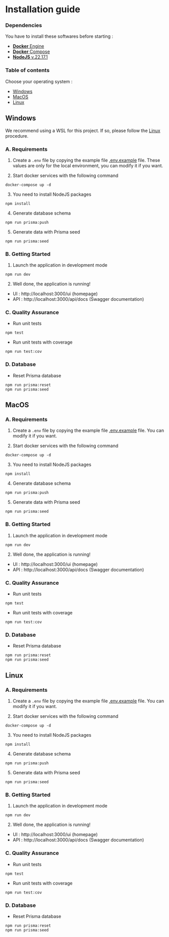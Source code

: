 # Installation guide

### Dependencies

You have to install these softwares before starting :

- [**Docker** Engine](https://docs.docker.com/engine/install/)
- [**Docker** Compose](https://docs.docker.com/compose/install/)
- [**NodeJS** v.22.17.1](https://nodejs.org/en/blog/release/v22.17.1)

### Table of contents

Choose your operating system :

- [Windows](#windows)
- [MacOS](#macos)
- [Linux](#linux)

<h2 id="windows">Windows</h2>

We recommend using a WSL for this project. If so, please follow the [Linux](#linux) procedure.

### A. Requirements

1. Create a `.env` file by copying the example file [.env.example](../.env.example) file. These values are only for the local
   environment, you can modify it if you want.

2. Start docker services with the following command

```shell
docker-compose up -d
```

3. You need to install NodeJS packages

```shell
npm install
```

4. Generate database schema

```shell
npm run prisma:push
```

5. Generate data with Prisma seed

```shell
npm run prisma:seed
```

### B. Getting Started

1. Launch the application in development mode

```shell
npm run dev
```

2. Well done, the application is running!

- UI : http://localhost:3000/ui (homepage)
- API : http://localhost:3000/api/docs (Swagger documentation)

### C. Quality Assurance

- Run unit tests

```shell
npm test
```

- Run unit tests with coverage

```shell
npm run test:cov
```

### D. Database

- Reset Prisma database

```shell
npm run prisma:reset
npm run prisma:seed
```

<h2 id="macos">MacOS</h2>

### A. Requirements

1. Create a `.env` file by copying the example file [.env.example](../.env.example) file. You can modify it if you want.

2. Start docker services with the following command

```shell
docker-compose up -d
```

3. You need to install NodeJS packages

```shell
npm install
```

4. Generate database schema

```shell
npm run prisma:push
```

5. Generate data with Prisma seed

```shell
npm run prisma:seed
```

### B. Getting Started

1. Launch the application in development mode

```shell
npm run dev
```

2. Well done, the application is running!

- UI : http://localhost:3000/ui (homepage)
- API : http://localhost:3000/api/docs (Swagger documentation)

### C. Quality Assurance

- Run unit tests

```shell
npm test
```

- Run unit tests with coverage

```shell
npm run test:cov
```

### D. Database

- Reset Prisma database

```shell
npm run prisma:reset
npm run prisma:seed
```

<h2 id="linux">Linux</h2>

### A. Requirements

1. Create a `.env` file by copying the example file [.env.example](../.env.example) file. You can modify it if you want.

2. Start docker services with the following command

```shell
docker-compose up -d
```

3. You need to install NodeJS packages

```shell
npm install
```

4. Generate database schema

```shell
npm run prisma:push
```

5. Generate data with Prisma seed

```shell
npm run prisma:seed
```

### B. Getting Started

1. Launch the application in development mode

```shell
npm run dev
```

2. Well done, the application is running!

- UI : http://localhost:3000/ui (homepage)
- API : http://localhost:3000/api/docs (Swagger documentation)

### C. Quality Assurance

- Run unit tests

```shell
npm test
```

- Run unit tests with coverage

```shell
npm run test:cov
```

### D. Database

- Reset Prisma database

```shell
npm run prisma:reset
npm run prisma:seed
```
